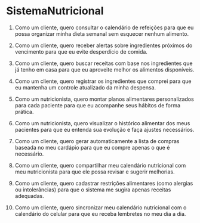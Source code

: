 # SistemaNutricional
1. Como um cliente, quero consultar o calendário de refeições para que eu possa organizar minha dieta semanal sem esquecer nenhum alimento.


2. Como um cliente, quero receber alertas sobre ingredientes próximos do vencimento para que eu evite desperdício de comida.


3. Como um cliente, quero buscar receitas com base nos ingredientes que já tenho em casa para que eu aproveite melhor os alimentos disponíveis.


4. Como um cliente, quero registrar os ingredientes que comprei para que eu mantenha um controle atualizado da minha despensa.


5. Como um nutricionista, quero montar planos alimentares personalizados para cada paciente para que eu acompanhe seus hábitos de forma prática.


6. Como um nutricionista, quero visualizar o histórico alimentar dos meus pacientes para que eu entenda sua evolução e faça ajustes necessários.


7. Como um cliente, quero gerar automaticamente a lista de compras baseada no meu cardápio para que eu compre apenas o que é necessário.


8. Como um cliente, quero compartilhar meu calendário nutricional com meu nutricionista para que ele possa revisar e sugerir melhorias.


9. Como um cliente, quero cadastrar restrições alimentares (como alergias ou intolerâncias) para que o sistema me sugira apenas receitas adequadas.


10. Como um cliente, quero sincronizar meu calendário nutricional com o calendário do celular para que eu receba lembretes no meu dia a dia.
